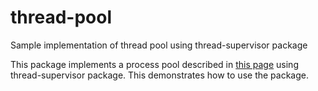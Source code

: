 # thread-pool
Sample implementation of thread pool using thread-supervisor package

This package implements a process pool described in [this page](https://learnyousomeerlang.com/building-applications-with-otp#a-pool-of-processes)
using thread-supervisor package.  This demonstrates how to use the package.
